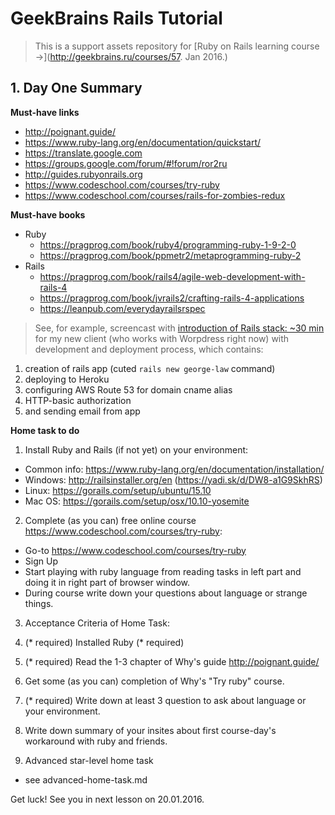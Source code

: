# GeekBrains Rails Tutorial

> This is a support assets repository for  [Ruby on Rails learning course &rarr;](http://geekbrains.ru/courses/57. Jan 2016.)

## 1. Day One Summary

**Must-have links**

- http://poignant.guide/
- https://www.ruby-lang.org/en/documentation/quickstart/
- https://translate.google.com
- https://groups.google.com/forum/#!forum/ror2ru
- http://guides.rubyonrails.org
- https://www.codeschool.com/courses/try-ruby
- https://www.codeschool.com/courses/rails-for-zombies-redux

**Must-have books**

- Ruby
    - https://pragprog.com/book/ruby4/programming-ruby-1-9-2-0
    - https://pragprog.com/book/ppmetr2/metaprogramming-ruby-2
- Rails
    - https://pragprog.com/book/rails4/agile-web-development-with-rails-4
    - https://pragprog.com/book/jvrails2/crafting-rails-4-applications
    - https://leanpub.com/everydayrailsrspec


> See, for example, screencast with [introduction of Rails stack: ~30 min](https://www.youtube.com/watch?v=5sCcXrKr1gQ) for my new client (who works with Worpdress right now) with development and deployment process, which contains:
  1. creation of rails app (cuted `rails new george-law` command)
  2. deploying to Heroku
  3. configuring AWS Route 53 for domain cname alias
  4. HTTP-basic authorization
  5. and sending email from app

**Home task to do**

1. Install Ruby and Rails (if not yet) on your environment:
  - Common info:  https://www.ruby-lang.org/en/documentation/installation/
  - Windows: http://railsinstaller.org/en (https://yadi.sk/d/DW8-a1G9SkhRS)
  - Linux: https://gorails.com/setup/ubuntu/15.10
  - Mac OS: https://gorails.com/setup/osx/10.10-yosemite

2. Complete (as you can) free online course https://www.codeschool.com/courses/try-ruby:
  - Go-to https://www.codeschool.com/courses/try-ruby
  - Sign Up
  - Start playing with ruby language from reading tasks in left part and doing it in right part of browser window.
  - During course write down your questions about language or strange things.

3. Acceptance Criteria of Home Task:

  1. (* required) Installed Ruby (* required)
  2. (* required) Read the 1-3 chapter of Why's guide http://poignant.guide/
  3. Get some (as you can) completion of Why's "Try ruby" course.
  3. (* required) Write down at least 3 question to ask about language or your environment.
  5. Write down summary of your insites about first course-day's workaround with ruby and friends.

4. Advanced star-level home task
  - see advanced-home-task.md
  
Get luck! See you in next lesson on 20.01.2016.
